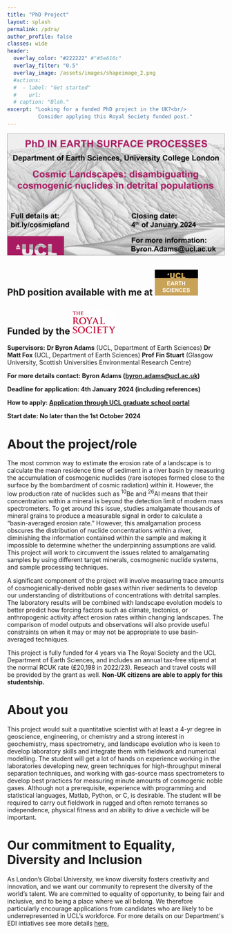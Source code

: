 ```yaml
---
title: "PhD Project"
layout: splash
permalink: /pdra/
author_profile: false
classes: wide
header:
  overlay_color: "#222222" #"#5e616c"
  overlay_filter: "0.5"
  overlay_image: /assets/images/shapeimage_2.png
  #actions:
  #  - label: "Get started"
  #    url: 
  # caption: "Blah."
excerpt: "Looking for a funded PhD project in the UK?<br/>
          Consider applying this Royal Society funded post."
---
```

![phd](/assets/images/phd_twitter_ad.png)

## PhD position available with me at <a href="[https://royalsociety.org/](https://www.ucl.ac.uk/earth-sciences/ucl-earth-sciences)"><img src="/assets/images/UCL_ES_logo.png" alt="logo" width="100"/></a>

## Funded by the  <a href="https://royalsociety.org/"><img src="/assets/images/RS_logo.jpg" alt="logo" width="100"/></a>

**Supervisors:** 
**Dr Byron Adams** (UCL, Department of Earth Sciences) 
**Dr Matt Fox** (UCL, Department of Earth Sciences) 
**Prof Fin Stuart** (Glasgow University, Scottish Universities Environmental Research Centre)

**For more details contact: Byron Adams (byron.adams@ucl.ac.uk)**

**Deadline for application: 4th January 2024 (including references)**

**How to apply: [Application through UCL graduate school portal](https://evision.ucl.ac.uk/urd/sits.urd/run/siw_ipp_lgn.login?process=siw_ipp_app&code1=RRDEARSING01&code2=0035)**

**Start date: No later than the 1st October 2024**

# About the project/role
The most common way to estimate the erosion rate of a landscape is to calculate the mean residence time of sediment in a river basin by measuring the accumulation of cosmogenic nuclides (rare isotopes formed close to the surface by the bombardment of cosmic radiation) within it. However, the low production rate of nuclides such as <sup>10</sup>Be and <sup>26</sup>Al means that their concentration within a mineral is beyond the detection limit of modern mass spectrometers. To get around this issue, studies amalgamate thousands of mineral grains to produce a measurable signal in order to calculate a “basin-averaged erosion rate.” However, this amalgamation process obscures the distribution of nuclide concentrations within a river, diminishing the information contained within the sample and making it impossible to determine whether the underpinning assumptions are valid. This project will work to circumvent the issues related to amalgamating samples by using different target minerals, cosmognenic nuclide systems, and sample processing techniques. 

A significant component of the project will involve measuring trace amounts of cosmogienically-derived noble gases within river sediments to develop our understanding of distritbutions of concentrations with detrital samples. The laboratory results will be combined with landscape evolution models to better predict how forcing factors such as climate, tectonics, or anthropogenic activity affect erosion rates within changing landscapes. The comparison of model outputs and observations will also provide useful constraints on when it may or may not be appropriate to use basin-averaged techniques.

This project is fully funded for 4 years via The Royal Society and the UCL Department of Earth Sciences, and includes an annual tax-free stipend at the normal RCUK rate (£20,198 in 2022/23). Reseach and travel costs will be provided by the grant as well. **Non-UK citizens are able to apply for this studentship.**

# About you
This project would suit a quantitative scientist with at least a 4-yr degree in geoscience, engineering, or chemistry and a strong interest in geochemistry, mass spectrometry, and landscape evolution who is keen to develop laboratory skills and integrate them with fieldwork and numerical modelling. The student will get a lot of hands on experience working in the laboratories developing new, green techniques for high-throughput mineral separation techniques, and working with gas-source mass spectrometers to develop best practices for measuring minute amounts of cosmogenic noble gases. Although not a prerequisite, experience with programming and statistical languages, Matlab, Python, or C, is desirable. The student will be required to carry out fieldwork in rugged and often remote terranes so independence, physical fitness and an ability to drive a vechicle will be important.

# Our commitment to Equality, Diversity and Inclusion
As London’s Global University, we know diversity fosters creativity and innovation, and we want our community to represent the diversity of the world’s talent. We are committed to equality of opportunity, to being fair and inclusive, and to being a place where we all belong. We therefore particularly encourage applications from candidates who are likely to be underrepresented in UCL’s workforce. For more details on our Department's EDI intiatives see more details [here.](https://www.ucl.ac.uk/earth-sciences/equality-diversity-inclusion-edi)
